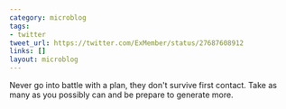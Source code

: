 ```yaml
---
category: microblog
tags:
- twitter
tweet_url: https://twitter.com/ExMember/status/27687608912
links: []
layout: microblog
---
```

Never go into battle with a plan, they don't survive first contact. Take as many as you possibly can and be prepare to generate more.
